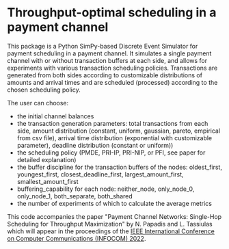 # Throughput-optimal scheduling in a payment channel

This package is a Python SimPy-based Discrete Event Simulator for payment scheduling in a payment channel.
It simulates a single payment channel with or without transaction buffers at each side, and allows for experiments with various transaction scheduling policies.
Transactions are generated from both sides according to customizable distributions of amounts and arrival times and are scheduled (processed) according to the chosen scheduling policy.

The user can choose:
* the initial channel balances
* the transaction generation parameters: total transactions from each side, amount distribution (constant, uniform, gaussian, pareto, empirical from csv file), arrival time distribution (exponential with customizable parameter), deadline distribution (constant or uniform))
* the scheduling policy (PMDE, PRI-IP, PRI-NIP, or PFI, see paper for detailed explanation)
* the buffer discipline for the transaction buffers of the nodes: oldest_first, youngest_first, closest_deadline_first, largest_amount_first, smallest_amount_first
* buffering_capability for each node: neither_node, only_node_0, only_node_1, both_separate, both_shared
* the number of experiments of which to calculate the average metrics

This code accompanies the paper "Payment Channel Networks: Single-Hop Scheduling for Throughput Maximization" by N. Papadis and L. Tassiulas which will appear in the proceedings of the [IEEE International Conference on Computer Communications (INFOCOM) 2022](https://infocom2022.ieee-infocom.org).
